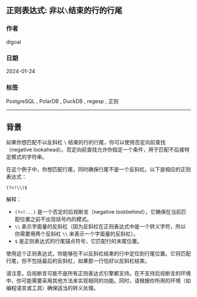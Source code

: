 ## 正则表达式: 非以`\`结束的行的行尾    
                        
### 作者                        
digoal                        
                        
### 日期                        
2024-01-24                        
                        
### 标签                        
PostgreSQL , PolarDB , DuckDB , regexp , 正则           
                        
----                        
                        
## 背景     
如果你想匹配不以反斜杠 `\` 结束的行的行尾，你可以使用否定向前查找（negative lookahead）。否定向前查找允许你指定一个条件，用于匹配不后接特定模式的字符串。  
  
在这个例子中，你想匹配行尾，同时确保行尾不是一个反斜杠。以下是相应的正则表达式：  
  
```regex  
(?<!\\)$  
```  
  
解释：  
  
- `(?<!...)` 是一个否定的后视断言（negative lookbehind），它确保在当前匹配位置之前不出现括号内的模式。  
- `\\` 表示字面量的反斜杠（因为反斜杠在正则表达式中是一个转义字符，所以你需要用两个反斜杠 `\\` 来表示一个字面量的反斜杠）。  
- `$` 是正则表达式的行尾锚点符号，它匹配行的末尾位置。  
  
使用这个正则表达式，你能够在不以反斜杠结束的行中定位到行尾位置。它将匹配行尾，但不包括最后的反斜杠，如果那一行恰好以反斜杠结束。  
  
请注意，后视断言可能不是所有正则表达式引擎都支持。在不支持后视断言的环境中，你可能需要采用其他方法来实现相同的功能。同时，请根据你所用的环境（如编程语言或工具）确保适当的转义处理。  
    
    
